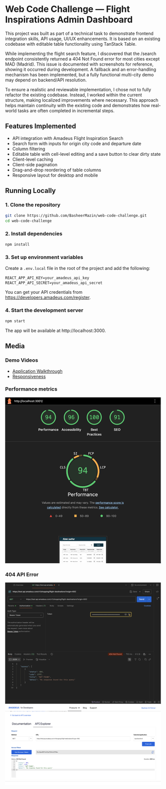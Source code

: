 # Web Code Challenge — Flight Inspirations Admin Dashboard

This project was built as part of a technical task to demonstrate frontend integration skills, API usage, UI/UX enhancements. It is based on an existing codebase with editable table functionality using TanStack Table.

While implementing the flight search feature, I discovered that the /search endpoint consistently returned a 404 Not Found error for most cities except MAD (Madrid). This issue is documented with screenshots for reference, showing it occurred during development. A fallback and an error-handling mechanism has been implemented, but a fully functional multi-city demo may depend on backend/API resolution.

To ensure a realistic and reviewable implementation, I chose not to fully refactor the existing codebase. Instead, I worked within the current structure, making localized improvements where necessary. This approach helps maintain continuity with the existing code and demonstrates how real-world tasks are often completed in incremental steps.

## Features Implemented

- API integration with Amadeus Flight Inspiration Search
- Search form with inputs for origin city code and departure date
- Column filtering
- Editable table with cell-level editing and a save button to clear dirty state
- Client-level caching
- Client-side pagination
- Drag-and-drop reordering of table columns
- Responsive layout for desktop and mobile

## Running Locally

### 1. Clone the repository

```bash
git clone https://github.com/BasheerMazin/web-code-challenge.git
cd web-code-challenge
```

### 2. Install dependencies

```bash
npm install
```

### 3. Set up environment variables

Create a `.env.local` file in the root of the project and add the following:

```env
REACT_APP_API_KEY=your_amadeus_api_key
REACT_APP_API_SECRET=your_amadeus_api_secret
```

You can get your API credentials from https://developers.amadeus.com/register.

### 4. Start the development server

```bash
npm start
```

The app will be available at http://localhost:3000.

## Media

### Demo Videos

- [Application Walkthrough](https://drive.google.com/file/d/1NbsLHMjFGEbfDfPRSbkZFYgF2WIoGgjg/view?usp=sharing)
- [Responsiveness](https://drive.google.com/file/d/1gAJ_7nsQFi1IzAOjTk-iQQRS1F-3KjyG/view?usp=sharing)

### Performance metrics

![Lighthouse-results](./public/media/Lighthouse.png)

### 404 API Error

![404-postman](./public/media/404-postman.png)
![404-amadeus](./public/media/404-amadeus.png)
